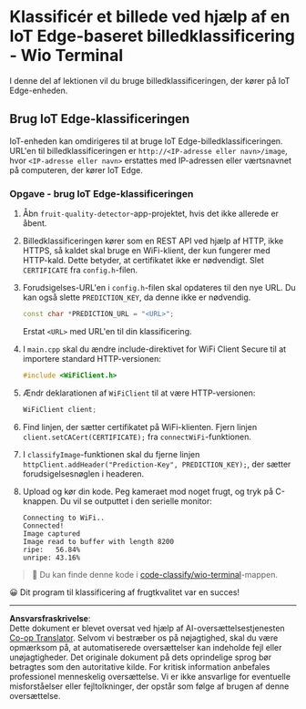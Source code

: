 <!--
CO_OP_TRANSLATOR_METADATA:
{
  "original_hash": "48ac21ec80329c930db7b84bd6b592ec",
  "translation_date": "2025-08-27T20:39:40+00:00",
  "source_file": "4-manufacturing/lessons/3-run-fruit-detector-edge/wio-terminal.md",
  "language_code": "da"
}
-->
# Klassificér et billede ved hjælp af en IoT Edge-baseret billedklassificering - Wio Terminal

I denne del af lektionen vil du bruge billedklassificeringen, der kører på IoT Edge-enheden.

## Brug IoT Edge-klassificeringen

IoT-enheden kan omdirigeres til at bruge IoT Edge-billedklassificeringen. URL'en til billedklassificeringen er `http://<IP-adresse eller navn>/image`, hvor `<IP-adresse eller navn>` erstattes med IP-adressen eller værtsnavnet på computeren, der kører IoT Edge.

### Opgave - brug IoT Edge-klassificeringen

1. Åbn `fruit-quality-detector`-app-projektet, hvis det ikke allerede er åbent.

1. Billedklassificeringen kører som en REST API ved hjælp af HTTP, ikke HTTPS, så kaldet skal bruge en WiFi-klient, der kun fungerer med HTTP-kald. Dette betyder, at certifikatet ikke er nødvendigt. Slet `CERTIFICATE` fra `config.h`-filen.

1. Forudsigelses-URL'en i `config.h`-filen skal opdateres til den nye URL. Du kan også slette `PREDICTION_KEY`, da denne ikke er nødvendig.

    ```cpp
    const char *PREDICTION_URL = "<URL>";
    ```

    Erstat `<URL>` med URL'en til din klassificering.

1. I `main.cpp` skal du ændre include-direktivet for WiFi Client Secure til at importere standard HTTP-versionen:

    ```cpp
    #include <WiFiClient.h>
    ```

1. Ændr deklarationen af `WiFiClient` til at være HTTP-versionen:

    ```cpp
    WiFiClient client;
    ```

1. Find linjen, der sætter certifikatet på WiFi-klienten. Fjern linjen `client.setCACert(CERTIFICATE);` fra `connectWiFi`-funktionen.

1. I `classifyImage`-funktionen skal du fjerne linjen `httpClient.addHeader("Prediction-Key", PREDICTION_KEY);`, der sætter forudsigelsesnøglen i headeren.

1. Upload og kør din kode. Peg kameraet mod noget frugt, og tryk på C-knappen. Du vil se outputtet i den serielle monitor:

    ```output
    Connecting to WiFi..
    Connected!
    Image captured
    Image read to buffer with length 8200
    ripe:   56.84%
    unripe: 43.16%
    ```

> 💁 Du kan finde denne kode i [code-classify/wio-terminal](../../../../../4-manufacturing/lessons/3-run-fruit-detector-edge/code-classify/wio-terminal)-mappen.

😀 Dit program til klassificering af frugtkvalitet var en succes!

---

**Ansvarsfraskrivelse**:  
Dette dokument er blevet oversat ved hjælp af AI-oversættelsestjenesten [Co-op Translator](https://github.com/Azure/co-op-translator). Selvom vi bestræber os på nøjagtighed, skal du være opmærksom på, at automatiserede oversættelser kan indeholde fejl eller unøjagtigheder. Det originale dokument på dets oprindelige sprog bør betragtes som den autoritative kilde. For kritisk information anbefales professionel menneskelig oversættelse. Vi er ikke ansvarlige for eventuelle misforståelser eller fejltolkninger, der opstår som følge af brugen af denne oversættelse.